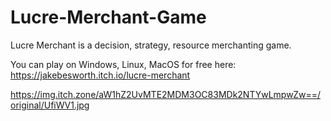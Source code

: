 # Lucre-Merchant-Game

Lucre Merchant is a decision, strategy, resource merchanting game.

You can play on Windows, Linux, MacOS for free here: https://jakebesworth.itch.io/lucre-merchant


https://img.itch.zone/aW1hZ2UvMTE2MDM3OC83MDk2NTYwLmpwZw==/original/UfiWV1.jpg
